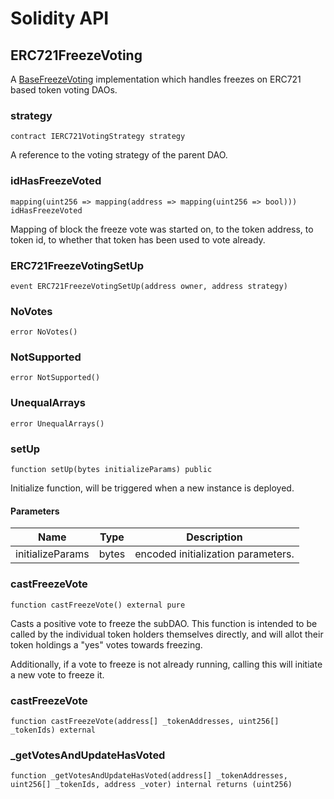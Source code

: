 # Solidity API

## ERC721FreezeVoting

A [BaseFreezeVoting](./BaseFreezeVoting.md) implementation which handles
freezes on ERC721 based token voting DAOs.

### strategy

```solidity
contract IERC721VotingStrategy strategy
```

A reference to the voting strategy of the parent DAO.

### idHasFreezeVoted

```solidity
mapping(uint256 => mapping(address => mapping(uint256 => bool))) idHasFreezeVoted
```

Mapping of block the freeze vote was started on, to the token address, to token id,
to whether that token has been used to vote already.

### ERC721FreezeVotingSetUp

```solidity
event ERC721FreezeVotingSetUp(address owner, address strategy)
```

### NoVotes

```solidity
error NoVotes()
```

### NotSupported

```solidity
error NotSupported()
```

### UnequalArrays

```solidity
error UnequalArrays()
```

### setUp

```solidity
function setUp(bytes initializeParams) public
```

Initialize function, will be triggered when a new instance is deployed.

#### Parameters

| Name             | Type  | Description                        |
| ---------------- | ----- | ---------------------------------- |
| initializeParams | bytes | encoded initialization parameters. |

### castFreezeVote

```solidity
function castFreezeVote() external pure
```

Casts a positive vote to freeze the subDAO. This function is intended to be called
by the individual token holders themselves directly, and will allot their token
holdings a "yes" votes towards freezing.

Additionally, if a vote to freeze is not already running, calling this will initiate
a new vote to freeze it.

### castFreezeVote

```solidity
function castFreezeVote(address[] _tokenAddresses, uint256[] _tokenIds) external
```

### \_getVotesAndUpdateHasVoted

```solidity
function _getVotesAndUpdateHasVoted(address[] _tokenAddresses, uint256[] _tokenIds, address _voter) internal returns (uint256)
```
